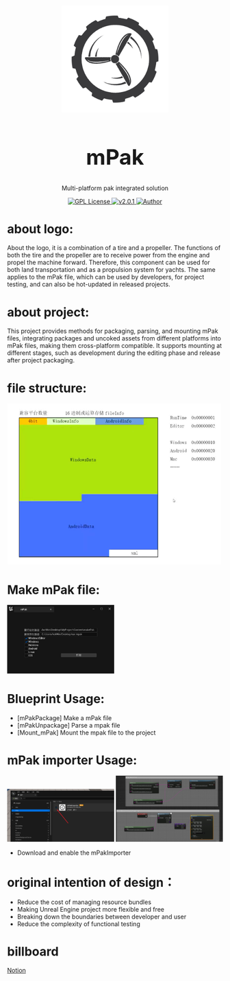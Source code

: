 
<p align="center">
<img src="./img/logo.png" width="250px"></img>
</p>
<h1 align="center" style="font-size:50px;font-weight:bold">mPak</h1>
<p align="center">Multi-platform pak integrated solution</p>
<p align="center">
    <a href="https://github.com/">
        <img src="https://img.shields.io/badge/license-Apach-blue" alt="GPL License" />
    </a>
    <a href="">
        <img src="https://img.shields.io/badge/version-v2.0.1-green" alt="v2.0.1">
    </a> 
    <a href="https://github.com/BruceAKABear">
        <img src="https://img.shields.io/badge/author-hotMonk-blueviolet" alt="Author">
    </a>
</p>

# about logo:
About the logo, it is a combination of a tire and a propeller. The functions of both the tire and the propeller are to receive power from the engine and propel the machine forward. Therefore, this component can be used for both land transportation and as a propulsion system for yachts. The same applies to the mPak file, which can be used by developers, for project testing, and can also be hot-updated in released projects.
# about project:
This project provides methods for packaging, parsing, and mounting mPak files, integrating packages and uncoked assets from different platforms into mPak files, making them cross-platform compatible. It supports mounting at different stages, such as development during the editing phase and release after project packaging.


# file structure:
<img src="./img/FileStructure.jpg" width="500px"></img>


# Make mPak file:
 <img src="./img/makeMPak.png" width="250px"></img>

# Blueprint Usage:
- [mPakPackage]	Make a mPak file
- [mPakUnpackage]  Parse a mpak file
- [Mount_mPak]  Mount the mpak file to the project


# mPak importer Usage:
<img src="./img/mPakImporter.png" width="250px"></img>
<img src="./img/mPakImporter1.png" width="250px"></img>

- Download and enable the mPakImporter



# original intention of design：
- Reduce the cost of managing resource bundles
- Making Unreal Engine project more flexible and free
- Breaking down the boundaries between developer and user
- Reduce the complexity of functional testing




# billboard

<a href="[https://github.com/BruceAKABear](https://initt.notion.site/ba7c4c8435f24ca6b2f1bed3c129debf?v=ee1562525cc14542becfd87b8d9620b3&p=9cfa8fc1710a4b8badeba95a0ea75979&pm=s)"> Notion </a>
